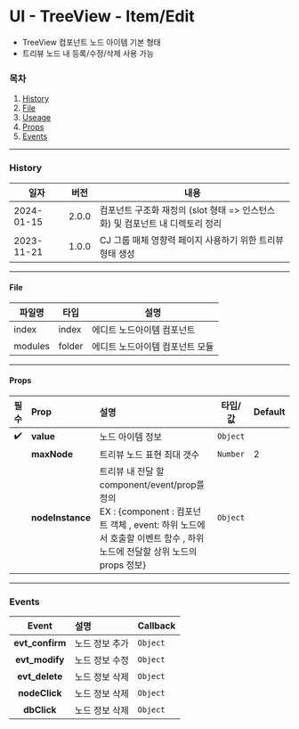 # UI - TreeView - Item/Edit

-   TreeView 컴포넌트 노드 아이템 기본 형태
-   트리뷰 노드 내 등록/수정/삭제 사용 가능

### 목차

1. [History](#history)
2. [File](#file)
3. [Useage](#useage)
4. [Props](#props)
5. [Events](#events)

---

### History

| 일자       | 버전  | 내용                                                                           |
| ---------- | ----- | ------------------------------------------------------------------------------ |
| 2024-01-15 | 2.0.0 | 컴포넌트 구조화 재정의 (slot 형태 => 인스턴스 화) 및 컴포넌트 내 디렉토리 정리 |
| 2023-11-21 | 1.0.0 | CJ 그룹 매체 영향력 페이지 사용하기 위한 트리뷰 형태 생성                      |

---

#### File

| 파일명  | 타입   | 설명                            |
| ------- | ------ | ------------------------------- |
| index   | index  | 에디트 노드아이템 컴포넌트      |
| modules | folder | 에디트 노드아이템 컴포넌트 모듈 |

---

#### Props

|        필수        | Prop             | 설명                                                                                                                                                                     | 타입/값  | Default |
| :----------------: | :--------------- | :----------------------------------------------------------------------------------------------------------------------------------------------------------------------- | -------- | ------- |
| :heavy_check_mark: | **value**        | 노드 아이템 정보                                                                                                                                                         | `Object` |         |
|                    | **maxNode**      | 트리뷰 노드 표현 최대 갯수                                                                                                                                               | `Number` | 2       |
|                    | **nodeInstance** | 트리뷰 내 전달 할 component/event/prop를 정의<br/>EX : {component : 컴포넌트 객체 , event: 하위 노드에서 호출할 이벤트 함수 , 하위 노드에 전달할 상위 노드의 props 정보} | `Object` |         |

---

### Events

|      Event      | 설명           | Callback     |
| :-------------: | :------------- | :----------- |
| **evt_confirm** | 노드 정보 추가 | `Object`<br> |
| **evt_modify**  | 노드 정보 수정 | `Object`<br> |
| **evt_delete**  | 노드 정보 삭제 | `Object`<br> |
|  **nodeClick**  | 노드 정보 삭제 | `Object`<br> |
|   **dbClick**   | 노드 정보 삭제 | `Object`<br> |
